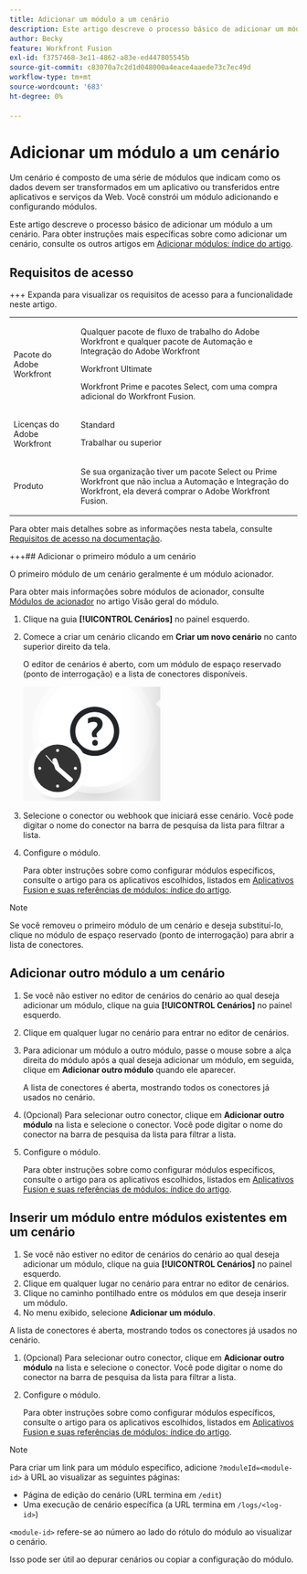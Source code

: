 ```yaml
---
title: Adicionar um módulo a um cenário
description: Este artigo descreve o processo básico de adicionar um módulo a um cenário.
author: Becky
feature: Workfront Fusion
exl-id: f3757468-3e11-4862-a83e-ed447805545b
source-git-commit: c83070a7c2d1d048000a4eace4aaede73c7ec49d
workflow-type: tm+mt
source-wordcount: '683'
ht-degree: 0%

---
```


# Adicionar um módulo a um cenário

Um cenário é composto de uma série de módulos que indicam como os dados devem ser transformados em um aplicativo ou transferidos entre aplicativos e serviços da Web. Você constrói um módulo adicionando e configurando módulos.

Este artigo descreve o processo básico de adicionar um módulo a um cenário. Para obter instruções mais específicas sobre como adicionar um cenário, consulte os outros artigos em [Adicionar módulos: índice do artigo](/help/workfront-fusion/create-scenarios/add-modules/add-modules-toc.md).

## Requisitos de acesso

+++ Expanda para visualizar os requisitos de acesso para a funcionalidade neste artigo.

<table style="table-layout:auto">
 <col> 
 <col> 
 <tbody> 
  <tr> 
   <td role="rowheader">Pacote do Adobe Workfront</td> 
   <td> <p>Qualquer pacote de fluxo de trabalho do Adobe Workfront e qualquer pacote de Automação e Integração do Adobe Workfront</p><p>Workfront Ultimate</p><p>Workfront Prime e pacotes Select, com uma compra adicional do Workfront Fusion.</p> </td> 
  </tr> 
  <tr data-mc-conditions=""> 
   <td role="rowheader">Licenças do Adobe Workfront</td> 
   <td> <p>Standard</p><p>Trabalhar ou superior</p> </td> 
  </tr> 
  <tr> 
   <td role="rowheader">Produto</td> 
   <td>
   <p>Se sua organização tiver um pacote Select ou Prime Workfront que não inclua a Automação e Integração do Workfront, ela deverá comprar o Adobe Workfront Fusion.</li></ul>
   </td> 
  </tr>
 </tbody> 
</table>

Para obter mais detalhes sobre as informações nesta tabela, consulte [Requisitos de acesso na documentação](/help/workfront-fusion/references/licenses-and-roles/access-level-requirements-in-documentation.md).

+++## Adicionar o primeiro módulo a um cenário

O primeiro módulo de um cenário geralmente é um módulo acionador.

Para obter mais informações sobre módulos de acionador, consulte [Módulos de acionador](/help/workfront-fusion/get-started-with-fusion/understand-fusion/module-overview.md#trigger-modules) no artigo Visão geral do módulo.

1. Clique na guia **[!UICONTROL Cenários]** no painel esquerdo.
1. Comece a criar um cenário clicando em **Criar um novo cenário** no canto superior direito da tela.

   O editor de cenários é aberto, com um módulo de espaço reservado (ponto de interrogação) e a lista de conectores disponíveis.

   ![Módulo de espaço reservado](assets/placeholder-module.png)

1. Selecione o conector ou webhook que iniciará esse cenário. Você pode digitar o nome do conector na barra de pesquisa da lista para filtrar a lista.
1. Configure o módulo.

   Para obter instruções sobre como configurar módulos específicos, consulte o artigo para os aplicativos escolhidos, listados em [Aplicativos Fusion e suas referências de módulos: índice do artigo](/help/workfront-fusion/references/apps-and-modules/apps-and-modules-toc.md).

>[!NOTE]
>
>Se você removeu o primeiro módulo de um cenário e deseja substituí-lo, clique no módulo de espaço reservado (ponto de interrogação) para abrir a lista de conectores.

## Adicionar outro módulo a um cenário

1. Se você não estiver no editor de cenários do cenário ao qual deseja adicionar um módulo, clique na guia **[!UICONTROL Cenários]** no painel esquerdo.
1. Clique em qualquer lugar no cenário para entrar no editor de cenários.
1. Para adicionar um módulo a outro módulo, passe o mouse sobre a alça direita do módulo após a qual deseja adicionar um módulo, em seguida, clique em **Adicionar outro módulo** quando ele aparecer.

   A lista de conectores é aberta, mostrando todos os conectores já usados no cenário.

1. (Opcional) Para selecionar outro conector, clique em **Adicionar outro módulo** na lista e selecione o conector. Você pode digitar o nome do conector na barra de pesquisa da lista para filtrar a lista.
1. Configure o módulo.

   Para obter instruções sobre como configurar módulos específicos, consulte o artigo para os aplicativos escolhidos, listados em [Aplicativos Fusion e suas referências de módulos: índice do artigo](/help/workfront-fusion/references/apps-and-modules/apps-and-modules-toc.md).

## Inserir um módulo entre módulos existentes em um cenário

1. Se você não estiver no editor de cenários do cenário ao qual deseja adicionar um módulo, clique na guia **[!UICONTROL Cenários]** no painel esquerdo.
1. Clique em qualquer lugar no cenário para entrar no editor de cenários.
1. Clique no caminho pontilhado entre os módulos em que deseja inserir um módulo.
1. No menu exibido, selecione **Adicionar um módulo**.

A lista de conectores é aberta, mostrando todos os conectores já usados no cenário.

1. (Opcional) Para selecionar outro conector, clique em **Adicionar outro módulo** na lista e selecione o conector. Você pode digitar o nome do conector na barra de pesquisa da lista para filtrar a lista.
1. Configure o módulo.

   Para obter instruções sobre como configurar módulos específicos, consulte o artigo para os aplicativos escolhidos, listados em [Aplicativos Fusion e suas referências de módulos: índice do artigo](/help/workfront-fusion/references/apps-and-modules/apps-and-modules-toc.md).

>[!NOTE]
>
>Para criar um link para um módulo específico, adicione `?moduleId=<module-id>` à URL ao visualizar as seguintes páginas:
>
>* Página de edição do cenário (URL termina em `/edit`)
>* Uma execução de cenário específica (a URL termina em `/logs/<log-id>`)
>
>`<module-id>` refere-se ao número ao lado do rótulo do módulo ao visualizar o cenário.
>
>Isso pode ser útil ao depurar cenários ou copiar a configuração do módulo.
